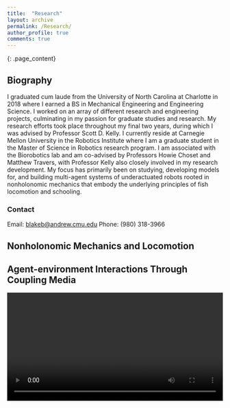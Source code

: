 ```yaml
---
title:  "Research"
layout: archive
permalink: /Research/
author_profile: true
comments: true
---
```

{: .page_content}
## Biography

I graduated cum laude from the University of North Carolina at Charlotte in 2018 where I earned a BS in Mechanical Engineering and Engineering Science. I worked on an array of different research and engineering projects, culminating in my passion for graduate studies and research. My research efforts took place throughout my final two years, during which I was advised by Professor Scott D. Kelly. I currently reside at Carnegie Mellon University in the Robotics Institute where I am a graduate student in the Master of Science in Robotics research program. I am associated with the Biorobotics lab and am co-advised by Professors Howie Choset and Matthew Travers, with Professor Kelly also closely involved in my research development. My focus has primarily been on studying, developing models for, and building multi-agent systems of underactuated robots rooted in nonholonomic mechanics that embody the underlying principles of fish locomotion and schooling.

### Contact
Email: blakeb@andrew.cmu.edu
Phone: (980) 318-3966

## Nonholonomic Mechanics and Locomotion

## Agent-environment Interactions Through Coupling Media
<div class="myvideo">
   <video  style="display:block; width:100%; height:auto;" autoplay controls loop="loop">
      <source src="{{ site.baseurl }}/viewable/beaniemovie.mp4" type="video/mp4" />
      <source src="/viewable/output.ogv" type="video/ogg" />
      <source src="/viewable/output.webm"  type="video/webm"  />
   </video>
</div>
